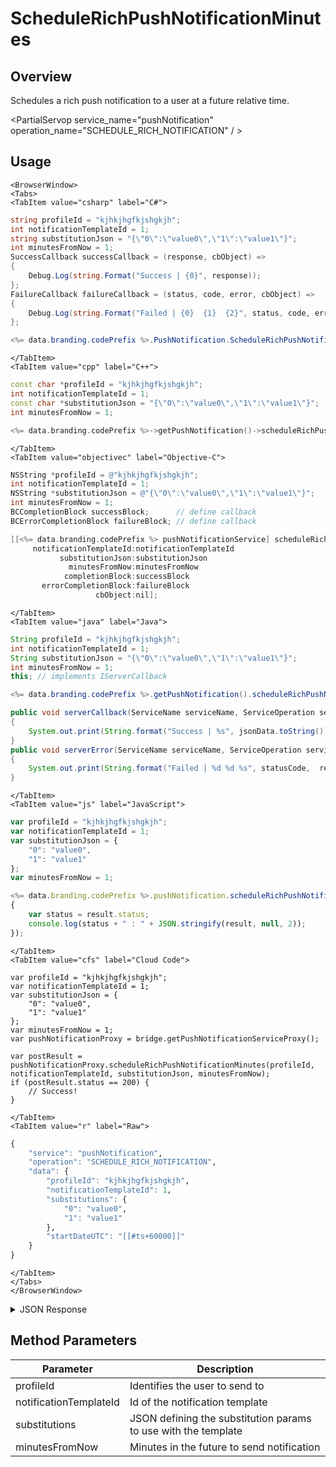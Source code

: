 # ScheduleRichPushNotificationMinutes
## Overview
Schedules a rich push notification to a user at a future relative time.

<PartialServop service_name="pushNotification" operation_name="SCHEDULE_RICH_NOTIFICATION" / >

## Usage

```mdx-code-block
<BrowserWindow>
<Tabs>
<TabItem value="csharp" label="C#">
```

```csharp
string profileId = "kjhkjhgfkjshgkjh";
int notificationTemplateId = 1;
string substitutionJson = "{\"0\":\"value0\",\"1\":\"value1\"}";
int minutesFromNow = 1;
SuccessCallback successCallback = (response, cbObject) =>
{
    Debug.Log(string.Format("Success | {0}", response));
};
FailureCallback failureCallback = (status, code, error, cbObject) =>
{
    Debug.Log(string.Format("Failed | {0}  {1}  {2}", status, code, error));
};

<%= data.branding.codePrefix %>.PushNotification.ScheduleRichPushNotificationMinutes(profileId, notificationTemplateId, substitutionJson, minutesFromNow, successCallback, failureCallback);
```

```mdx-code-block
</TabItem>
<TabItem value="cpp" label="C++">
```

```cpp
const char *profileId = "kjhkjhgfkjshgkjh";
int notificationTemplateId = 1;
const char *substitutionJson = "{\"0\":\"value0\",\"1\":\"value1\"}";
int minutesFromNow = 1;

<%= data.branding.codePrefix %>->getPushNotification()->scheduleRichPushNotificationMinutes(profileId, notificationTemplateId, substitutionJson, minutesFromNow, this);
```

```mdx-code-block
</TabItem>
<TabItem value="objectivec" label="Objective-C">
```

```objectivec
NSString *profileId = @"kjhkjhgfkjshgkjh";
int notificationTemplateId = 1;
NSString *substitutionJson = @"{\"0\":\"value0\",\"1\":\"value1\"}";
int minutesFromNow = 1;
BCCompletionBlock successBlock;      // define callback
BCErrorCompletionBlock failureBlock; // define callback

[[<%= data.branding.codePrefix %> pushNotificationService] scheduleRichPushNotificationMinutes:profileId
     notificationTemplateId:notificationTemplateId
           substitutionJson:substitutionJson
             minutesFromNow:minutesFromNow
            completionBlock:successBlock
       errorCompletionBlock:failureBlock
                   cbObject:nil];
```

```mdx-code-block
</TabItem>
<TabItem value="java" label="Java">
```

```java
String profileId = "kjhkjhgfkjshgkjh";
int notificationTemplateId = 1;
String substitutionJson = "{\"0\":\"value0\",\"1\":\"value1\"}";
int minutesFromNow = 1;
this; // implements IServerCallback

<%= data.branding.codePrefix %>.getPushNotification().scheduleRichPushNotificationMinutes(profileId, notificationTemplateId, substitutionJson, minutesFromNow, this);

public void serverCallback(ServiceName serviceName, ServiceOperation serviceOperation, JSONObject jsonData)
{
    System.out.print(String.format("Success | %s", jsonData.toString()));
}
public void serverError(ServiceName serviceName, ServiceOperation serviceOperation, int statusCode, int reasonCode, String jsonError)
{
    System.out.print(String.format("Failed | %d %d %s", statusCode,  reasonCode, jsonError.toString()));
}
```

```mdx-code-block
</TabItem>
<TabItem value="js" label="JavaScript">
```

```javascript
var profileId = "kjhkjhgfkjshgkjh";
var notificationTemplateId = 1;
var substitutionJson = {
    "0": "value0",
    "1": "value1"
};
var minutesFromNow = 1;

<%= data.branding.codePrefix %>.pushNotification.scheduleRichPushNotificationMinutes(profileId, notificationTemplateId, substitutionJson, minutesFromNow, result =>
{
	var status = result.status;
	console.log(status + " : " + JSON.stringify(result, null, 2));
});
```

```mdx-code-block
</TabItem>
<TabItem value="cfs" label="Cloud Code">
```

```cfscript
var profileId = "kjhkjhgfkjshgkjh";
var notificationTemplateId = 1;
var substitutionJson = {
    "0": "value0",
    "1": "value1"
};
var minutesFromNow = 1;
var pushNotificationProxy = bridge.getPushNotificationServiceProxy();

var postResult = pushNotificationProxy.scheduleRichPushNotificationMinutes(profileId, notificationTemplateId, substitutionJson, minutesFromNow);
if (postResult.status == 200) {
    // Success!
}
```

```mdx-code-block
</TabItem>
<TabItem value="r" label="Raw">
```

```r
{
	"service": "pushNotification",
	"operation": "SCHEDULE_RICH_NOTIFICATION",
	"data": {
		"profileId": "kjhkjhgfkjshgkjh",
		"notificationTemplateId": 1,
		"substitutions": {
			"0": "value0",
			"1": "value1"
		},
		"startDateUTC": "[[#ts+60000]]"
	}
}
```

```mdx-code-block
</TabItem>
</Tabs>
</BrowserWindow>
```

<details>
<summary>JSON Response</summary>


</details>

## Method Parameters
Parameter | Description
--------- | -----------
profileId | Identifies the user to send to
notificationTemplateId | Id of the notification template
substitutions | JSON defining the substitution params to use with the template
minutesFromNow | Minutes in the future to send notification


